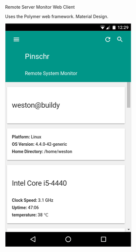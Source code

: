 Remote Server Monitor Web Client

Uses the Polymer web framework. Material Design.

![Screenshot](/pinschr.png?raw=true "Optional Title")
